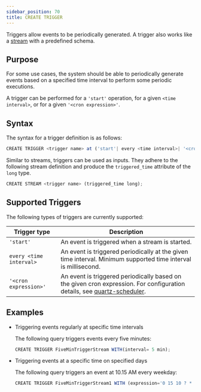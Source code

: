 ```yaml
---
sidebar_position: 70
title: CREATE TRIGGER
---
```


Triggers allow events to be periodically generated. A trigger also works like a [stream](stream.md) with a predefined schema.

## Purpose

For some use cases, the system should be able to periodically generate events based on a specified time interval to perform some periodic executions.

A trigger can be performed for a `'start'` operation, for a given `<time interval>`, or for a given `'<cron expression>'`.

## Syntax

The syntax for a trigger definition is as follows:

```js
CREATE TRIGGER <trigger name> at ('start'| every <time interval>| '<cron expression>');
```

Similar to streams, triggers can be used as inputs. They adhere to the following stream definition and produce the `triggered_time` attribute of the `long` type.

```js
CREATE STREAM <trigger name> (triggered_time long);
```

## Supported Triggers

The following types of triggers are currently supported:

|Trigger type| Description|
|-------------|-----------|
|`'start'`| An event is triggered when a stream is started.|
|`every <time interval>`| An event is triggered periodically at the given time interval. Minimum supported time interval is millisecond. |
|`'<cron expression>'`| An event is triggered periodically based on the given cron expression. For configuration details, see <a target="_blank" href="http://www.quartz-scheduler.org/documentation/quartz-2.1.7/tutorials/tutorial-lesson-06.html">quartz-scheduler</a>. |

## Examples

- Triggering events regularly at specific time intervals

    The following query triggers events every five minutes:

    ```js
    CREATE TRIGGER FiveMinTriggerStream WITH(interval= 5 min);
    ```

- Triggering events at a specific time on specified days

    The following query triggers an event at 10.15 AM every weekday:

    ```js
    CREATE TRIGGER FiveMinTriggerStream1 WITH (expression='0 15 10 ? * MON-FRI');
    ```
